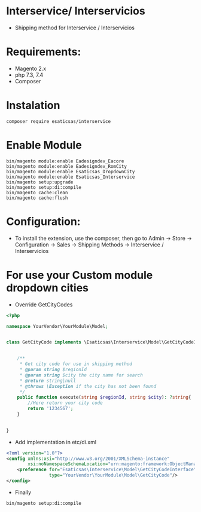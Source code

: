 # Interservice/ Interservicios

- Shipping method for Interservice / Interservicios

# Requirements:

- Magento 2.x
- php 7.3, 7.4
- Composer

# Instalation

```shell
composer require esaticsas/interservice
``` 

# Enable Module

```shell
bin/magento module:enable Eadesigndev_Eacore
bin/magento module:enable Eadesigndev_RomCity
bin/magento module:enable Esaticsas_DropdownCity
bin/magento module:enable Esaticsas_Interservice
bin/magento setup:upgrade
bin/magento setup:di:compile
bin/magento cache:clean
bin/magento cache:flush
```

# Configuration:

- To install the extension, use the composer, then go to Admin → Store → Configuration → Sales → Shipping Methods →
  Interservice / Interservicios

# For use your Custom module dropdown cities

- Override GetCityCodes

```php
<?php

namespace YourVendor\YourModule\Model;


class GetCityCode implements \Esaticsas\Interservice\Model\GetCityCodeInterface{


    /**
     * Get city code for use in shipping method
     * @param string $regionId
     * @param string $city the city name for search
     * @return string|null
     * @throws \Exception if the city has not been found
     */
    public function execute(string $regionId, string $city): ?string{
        //Here return your city code
        return '1234567';
    }
    

}
```

- Add implementation in etc/di.xml

```xml
<?xml version="1.0"?>
<config xmlns:xsi="http://www.w3.org/2001/XMLSchema-instance"
        xsi:noNamespaceSchemaLocation="urn:magento:framework:ObjectManager/etc/config.xsd">
    <preference for="Esaticsas\Interservice\Model\GetCityCodeInterface"
                type="YourVendor\YourModule\Model\GetCityCode"/>
</config>
```

- Finally

```shell
bin/magento setup:di:compile
```
